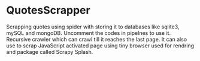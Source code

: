 # QuotesScrapper
Scrapping quotes using spider with storing it to databases like sqlite3, mySQL and mongoDB. Uncomment the codes in pipelnes to use it.
Recursive crawler which can crawl till it reaches the last page.
It can also use to scrap JavaScript activated page using tiny browser used for rendring and package called Scrapy Splash.
